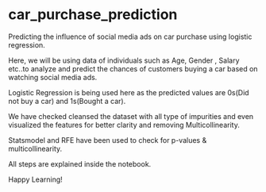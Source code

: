 # car_purchase_prediction
Predicting the influence of social media ads on car purchase using logistic regression.

Here, we will be using data of individuals such as Age, Gender , Salary etc..to analyze and predict the chances of customers buying a car based on watching social media ads. 

Logistic Regression is being used here as the predicted values are 0s(Did not buy a car) and 1s(Bought a car).

We have checked cleansed the dataset with all type of impurities and even visualized the features for better clarity and removing Multicollinearity. 

Statsmodel and RFE have been used to check for p-values & multicollinearity. 

All steps are explained inside the notebook. 

Happy Learning!

